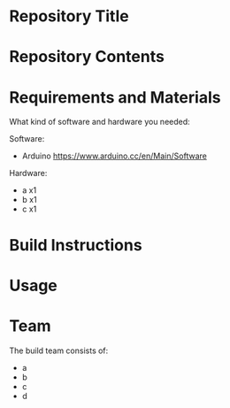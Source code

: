 # Repository Title


Repository Contents
==========




Requirements and Materials
==========
What kind of software and hardware you needed:

Software:
* Arduino https://www.arduino.cc/en/Main/Software

Hardware:
* a x1
* b x1
* c x1


Build Instructions
===========



Usage
===========



Team
===========
The build team consists of:
* a
* b
* c
* d
